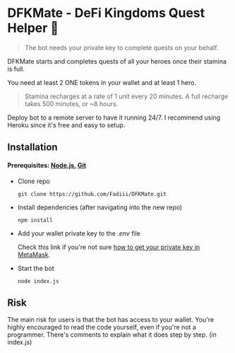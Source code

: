 # DFKMate - DeFi Kingdoms Quest Helper 🎉
  >  The bot needs your private key to complete quests on your behalf.

  DFKMate starts and completes quests of all your heroes once their stamina is full.
  
  You need at least 2 ONE tokens in your wallet and at least 1 hero.
  
  > Stamina recharges at a rate of 1 unit every 20 minutes. A full recharge takes 500 minutes, or ~8 hours.
  
  Deploy bot to a remote server to have it running 24/7. I recommend using Heroku since it's free and easy to setup.
  
## Installation
#### Prerequisites: [Node.js](https://nodejs.org/en/download/), [Git](https://git-scm.com/downloads)
  - Clone repo
    ```
    git clone https://github.com/Fadiii/DFKMate.git
    ```
  - Install dependencies (after navigating into the new repo)
    ```
    npm install
    ```
  - Add your wallet private key to the *.env* file

    Check this link if you're not sure [how to get your private key in MetaMask](https://metamask.zendesk.com/hc/en-us/articles/360015289632-How-to-Export-an-Account-Private-Key).
  - Start the bot
    ```
    node index.js
    ```
## Risk
The main risk for users is that the bot has access to your wallet. You're highly encouraged to read the code yourself, even if you're not a programmer. There's comments to explain what it does step by step. (in index.js)
